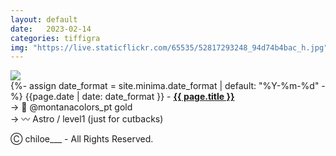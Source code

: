 ```yaml
---
layout: default
date:   2023-02-14
categories: tiffigra
img: "https://live.staticflickr.com/65535/52817293248_94d74b4bac_h.jpg"
---
```


<picture>
    <source srcset="{{page.img}}" media="(min-width: 800px)">
    <img src="{{page.img}}" />
</picture>

<br>
{%- assign date_format = site.minima.date_format | default: "%Y-%m-%d" -%} 
<span class="post-meta">{{page.date | date: date_format }} - </span><a style="font-weight: 700;" href="https://www.instagram.com/chiloe____/">{{ page.title }}</a><br>
<span class="post-meta">
→ 🥫 @montanacolors_pt gold <br>
→ 〰️ Astro / level1 (just for cutbacks)
</span>


<span class="post-meta" onclick="window.location='https://www.instagram.com/chiloe____/'">Ⓒ chiloe___ - All Rights Reserved.</span>